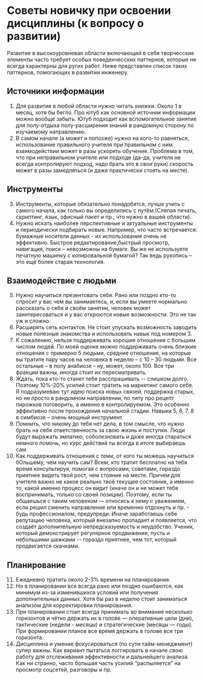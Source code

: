 # Советы новичку при освоении дисциплины (к вопросу о развитии)

Развитие в высокоуровневая области включающей в себя творчесские элементы часто требует особых поведенчесских паттернов, которые не всегда характерны для ругих работ. Ниже представлен список таких паттернов, помогающих в развитии инженеру. 

## Источники информации
1. Для развития в любой области нужно читать книжки. Около 1 в месяц, хотя бы бегло. Про ютуб как основной источник информации можно вообще забыть. Ютуб подходит как вспомогательное занятие для полу-отдыха полу-расширения знаний в рандомную сторону по изучаемому направлению.
2. В самом начале (а может и попозже) нужно на кого-то равняться, использование правильного учителя при правильном с ним взаимодействии может в разы ускорять обучение. Проблема в том, что при неправильном учителе или подходе (да-да, учителя не всегда контролируют подход, надо брать это в свои руки) скорость может в разы замедляться (и даже практически стоять на месте).

## Инструменты
3. Инструменты, которые обязательно понадобятся, лучше учить с самого начала, как только вы определились с путём.(Слепая печать, скриптинг, язык, офисный пакет и пр., что нужно в вашей области).
4. Нужно искать наиболее перспективные и актуальные инструменты и периодически подбирать новые. Например, что часто встречается: бумажные носители данных - их использование очень не эффективно. Быстрое редактирование,быстрый просмотр, навигация, поиск – невозможны на бумаге. Вы же не используете печатную машинку с копировальной бумагой? Так ведь рукопись – это ещё более старая технология.

## Взаимодействие с людьми
5. Нужно научиться презентовать себя. Рано или поздно кто-то спросит у вас чем вы занимаетесь, и, если вы умеете нормально рассказать о себе и своём занятии, человек может заинтересоваться и у вас откроются новые возможности. Это не так уж и сложно.
6. Расширять сеть контактов. Не стоит упускать возможность заводить новые полезные знакомства и использовать навык под номером 3.
7. К сожалению, нельзя поддерживать хорошие отношения с большим числом людей. По моей оценке можно поддерживать очень близкие отношения с примерно 5 людьми, средние отношения, на которые вы тратите пару часов на человека в неделю – с 10 – 30 людьми. Все остальные – в полу анабиозе – ну, может, около 100. Все три фракции важны, иногда стоит их пересматривать.
8. Ждать, пока кто-то станет тебя расспрашивать -- слишком долго. Поэтому 10%-20% усилий стоит тратить на маркетинг самого себя. Я подразумеваю тут идею поиска новых связей, поддержка старых, но не просто в рандомном направлении, по типу про рецепт пирожков поговорить, а именно в контролируемом. Это особенно эффективно после прохождения начальной стадии. Навыки 5, 6, 7, 8 в симбиозе – очень мощный инструмент.
9. Помнить, что никому до тебя нет дела, в том смысле, что нужно брать на себя ответственность за свою жизнь и поступки. Люди будут выражать эмпатию, соболезновать и даже иногда стараться немного помочь, но курс действий ты всегда в итоге выбираешь сам.
10. Как поддерживать отношения с теми, от кого ты можешь научиться бОльшему, чем научить сам? Всем, кто тратит бесплатно на тебя время консультируя, помогая с вопросами, советами, гораздо приятнее видеть твой рост, чем стояние на месте. Причем для учителя важно не какое реально твоё текущее состояние, а именно то, какой именно процесс он видит (иначе он и не может тебя воспринимать, только со своей позиции). Поэтому, если ты общаешься с таким человеком — относись к нему с уважением, если решил сменить направление или временно отдохнуть и пр. - будь профессионалом, предупреди. Иначе заработаешь себе репутацию человека, который внезапно пропадает и появляется, что создаёт дополнительную непредсказуемость и неудобство. Ученик, который демонстрирует регулярное продвижение, пусть и небольшими шажками -- гораздо приятнее, чем тот, который продвигается скачками.

## Планирование
11. Ежедневно тратить около 2-3% времени на планирование.
12. Но в планировании все всегда рано или поздно ошибаются, как минимум из-за изменившихся условий или получения дополнительных данных. Хотя бы раз в неделю стоит заниматься анализом для корректировки планирования.
13. При планировании стоит всегда принимать во внимание несколько горизонтов и чётко держать их в голове — оперативные цели (дни), тактические (недели - месяцы) и стратегические (месяцы — годы). При формировании планов все время держать в голове все три горизонта.
14. Дисциплина и умение фокусироваться (по сути тайм-менеджмент) супер важны. Как вариант пытаться логгировать в начале свою работу для отслеживания эффективности и дальнейшего анализа. Как ни странно, часто большая часть усилий “распыляется” на просмотр соцсетей, разговоры и пр.
